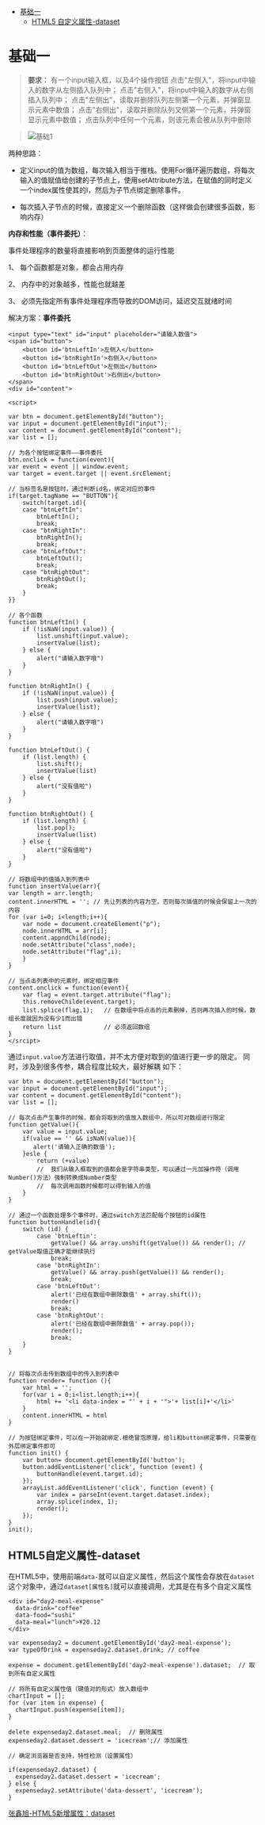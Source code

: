 * [基础一](#基础一)
    * [HTML5 自定义属性-dataset](#HTML5自定义属性-dataset)

# 基础一

> **要求：**
> 有一个input输入框，以及4个操作按钮
> 点击"左侧入"，将input中输入的数字从左侧插入队列中；
> 点击"右侧入"，将input中输入的数字从右侧插入队列中；
点击"左侧出"，读取并删除队列左侧第一个元素，并弹窗显示元素中数值；
点击"右侧出"，读取并删除队列又侧第一个元素，并弹窗显示元素中数值；
>点击队列中任何一个元素，则该元素会被从队列中删除

> ![基础1](../assets/IFEE/js基础/基础1.jpg)


两种思路：

* 定义input的值为数组，每次输入相当于推栈。使用For循环遍历数组，将每次输入的值赋值给创建的子节点上，使用setAttribute方法，在赋值的同时定义一个index属性使其的I，然后为子节点绑定删除事件。

* 每次插入子节点的时候，直接定义一个删除函数（这样做会创建很多函数，影响内存）

**内存和性能（事件委托）**：

事件处理程序的数量将直接影响到页面整体的运行性能

1、 每个函数都是对象，都会占用内存

2、 内存中的对象越多，性能也就越差

3、 必须先指定所有事件处理程序而导致的DOM访问，延迟交互就绪时间  

解决方案：**事件委托**

```
<input type="text" id="input" placeholder="请输入数值">
<span id="button">
    <button id='btnLeftIn'>左侧入</button>
    <button id='btnRightIn'>右侧入</button>
    <button id='btnLeftOut'>左侧出</button>
    <button id='btnRightOut'>右侧出</button>
</span>
<div id="content">

<script>

var btn = document.getElementById("button");
var input = document.getElementById("input");
var content = document.getElementById("content");
var list = [];   
    
// 为各个按钮绑定事件——事件委托
btn.onclick = function(event){
var event = event || window.event;
var target = event.target || event.srcElement;

// 当标签名是按钮时，通过判断id名，绑定对应的事件
if(target.tagName == "BUTTON"){ 
    switch(target.id){
    case "btnLeftIn":
        btnLeftIn();
        break;
    case "btnRightIn":
        btnRightIn();
        break;
    case "btnLeftOut":
        btnLeftOut();
        break;
    case "btnRightOut":
        btnRightOut();
        break;    
    }
}}

// 各个函数
function btnLeftIn() {
    if (!isNaN(input.value)) {
        list.unshift(input.value);
        insertValue(list);
    } else {
        alert("请输入数字哦")
    }
}

function btnRightIn() {
    if (!isNaN(input.value)) {
        list.push(input.value);
        insertValue(list);
    } else {
        alert("请输入数字哦")
    }
}

function btnLeftOut() {
    if (list.length) {
        list.shift();
        insertValue(list)
    } else {
        alert("没有值啦")
    }
}

function btnRightOut() {
    if (list.length) {
        list.pop();
        insertValue(list)
    } else {
        alert("没有值啦")
    }
}

// 将数组中的值插入到列表中
function insertValue(arr){
var length = arr.length;
content.innerHTML = ''; // 先让列表的内容为空，否则每次插值的时候会保留上一次的内容
for (var i=0; i<length;i++){
    var node = document.createElement("p");
    node.innerHTML = arr[i];
    content.appndChild(node);
    node.setAttribute("class",node);
    node.setAttribute("flag",i);
    }
}

// 当点击列表中的元素时，绑定相应事件
content.onclick = function(event){
    var flag = event.target.attribute("flag");
    this.removeChilde(event.target);
    list.splice(flag,1);   // 在数组中将点击的元素删掉，否则再次插入的时候，数组长度就因为没有少1而出错
    return list            // 必须返回数组
}
</srcipt>
```
通过`input.value`方法进行取值，并不太方便对取到的值进行更一步的限定。
同时，涉及到很多传参，耦合程度比较大，最好解耦
如下：
````
var btn = document.getElementById("button");
var input = document.getElementById("input");
var content = document.getElementById("content");
var list = []; 

// 每次点击产生事件的时候，都会将取到的值放入数组中，所以可对数组进行限定
function getValue(){
    var value = input.value;
    if(value == '' && isNaN(value)){
       alert('请输入正确的数值');  
    }esle {
        return (+value)
        //  我们从输入框取到的值都会是字符串类型，可以通过一元加操作符（调用Number()方法）强制转换成Number类型
        //  每次调用函数时候都可以得到输入的值
    }
}

// 通过一个函数处理多个事件时，通过switch方法匹配每个按钮的id属性
function buttonHandle(id){
    switch (id) {
        case 'btnLeftin':
            getValue() && array.unshift(getValue()) && render(); // getValue取值正确才能继续执行
            break;
        case 'btnRightIn':
            getValue() && array.push(getValue()) && render();
            break;
        case 'btnLeftOut':
            alert('已经在数组中删除数值' + array.shift());
            render()
            break;
        case 'btnRightOut':
            alert('已经在数组中删除数值' + array.pop());
            render();
            break;
    }   
}


// 将每次点击传到数组中的传入到列表中
function render= function (){
    var html = '';
    for(var i = 0;i<list.length;i++){
        html += '<li data-index = "' + i + '">'+ list[i]+'</li>'
    }
    content.innerHTML = html
}

// 为按钮绑定事件，可以在一开始就绑定.根绝冒泡原理，给li和button绑定事件，只需要在外层绑定事件即可
function init() {
    var button= document.getElementById('button');
    button.addEventListener('click', function (event) {
        buttonHandle(event.target.id);
    });
    arrayList.addEventListener('click', function (event) {
        var index = parseInt(event.target.dataset.index);
        array.splice(index, 1);
        render();
    });
}
init();

````
## HTML5自定义属性-dataset

在HTML5中，使用前端`data-`就可以自定义属性，然后这个属性会存放在`dataset`这个对象中，通过`dataset[属性名]`就可以直接调用，尤其是在有多个自定义属性
```
<div id="day2-meal-expense" 
  data-drink="coffee" 
  data-food="sushi" 
  data-meal="lunch">¥20.12
</div>

var expenseday2 = document.getElementById('day2-meal-expense');  
var typeOfDrink = expenseday2.dataset.drink; // coffee

expense = document.getElementById('day2-meal-expense').dataset;  // 取到所有自定义属性

// 将所有自定义属性值（键值对的形式）放入数组中
chartInput = [];
for (var item in expense) {
  chartInput.push(expense[item]);
}

delete expenseday2.dataset.meal;  // 删除属性
expenseday2.dataset.dessert = 'icecream';// 添加属性

// 确定浏览器是否支持，特性检测（设置属性）

if(expenseday2.dataset) {
  expenseday2.dataset.dessert = 'icecream';
} else {
  expenseday2.setAttribute('data-dessert', 'icecream');
}

```

[张鑫旭-HTML5新增属性：dataset](http://www.zhangxinxu.com/wordpress/2011/06/html5%E8%87%AA%E5%AE%9A%E4%B9%89%E5%B1%9E%E6%80%A7%E5%AF%B9%E8%B1%A1dataset%E7%AE%80%E4%BB%8B/)    